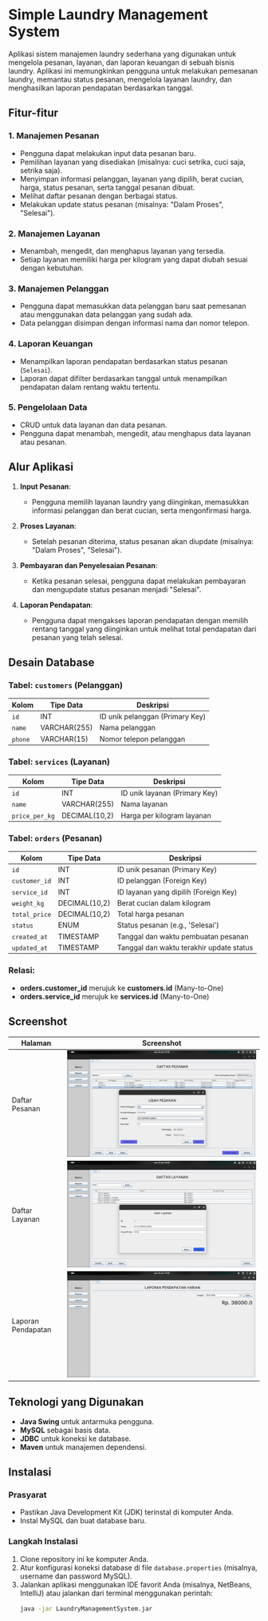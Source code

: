# Simple Laundry Management System

Aplikasi sistem manajemen laundry sederhana yang digunakan untuk mengelola pesanan, layanan, dan laporan keuangan di sebuah bisnis laundry. Aplikasi ini memungkinkan pengguna untuk melakukan pemesanan laundry, memantau status pesanan, mengelola layanan laundry, dan menghasilkan laporan pendapatan berdasarkan tanggal.

## Fitur-fitur

### 1. **Manajemen Pesanan**
   - Pengguna dapat melakukan input data pesanan baru.
   - Pemilihan layanan yang disediakan (misalnya: cuci setrika, cuci saja, setrika saja).
   - Menyimpan informasi pelanggan, layanan yang dipilih, berat cucian, harga, status pesanan, serta tanggal pesanan dibuat.
   - Melihat daftar pesanan dengan berbagai status.
   - Melakukan update status pesanan (misalnya: "Dalam Proses", "Selesai").

### 2. **Manajemen Layanan**
   - Menambah, mengedit, dan menghapus layanan yang tersedia.
   - Setiap layanan memiliki harga per kilogram yang dapat diubah sesuai dengan kebutuhan.

### 3. **Manajemen Pelanggan**
   - Pengguna dapat memasukkan data pelanggan baru saat pemesanan atau menggunakan data pelanggan yang sudah ada.
   - Data pelanggan disimpan dengan informasi nama dan nomor telepon.

### 4. **Laporan Keuangan**
   - Menampilkan laporan pendapatan berdasarkan status pesanan (`Selesai`).
   - Laporan dapat difilter berdasarkan tanggal untuk menampilkan pendapatan dalam rentang waktu tertentu.

### 5. **Pengelolaan Data**
   - CRUD untuk data layanan dan data pesanan.
   - Pengguna dapat menambah, mengedit, atau menghapus data layanan atau pesanan.

## Alur Aplikasi

1. **Input Pesanan**: 
   - Pengguna memilih layanan laundry yang diinginkan, memasukkan informasi pelanggan dan berat cucian, serta mengonfirmasi harga.
   
2. **Proses Layanan**: 
   - Setelah pesanan diterima, status pesanan akan diupdate (misalnya: "Dalam Proses", "Selesai").
   
3. **Pembayaran dan Penyelesaian Pesanan**: 
   - Ketika pesanan selesai, pengguna dapat melakukan pembayaran dan mengupdate status pesanan menjadi "Selesai".

4. **Laporan Pendapatan**: 
   - Pengguna dapat mengakses laporan pendapatan dengan memilih rentang tanggal yang diinginkan untuk melihat total pendapatan dari pesanan yang telah selesai.

## Desain Database

### Tabel: `customers` (Pelanggan)
| Kolom       | Tipe Data    | Deskripsi                     |
|-------------|--------------|-------------------------------|
| `id`        | INT          | ID unik pelanggan (Primary Key)|
| `name`      | VARCHAR(255) | Nama pelanggan                |
| `phone`     | VARCHAR(15)  | Nomor telepon pelanggan       |

### Tabel: `services` (Layanan)
| Kolom          | Tipe Data    | Deskripsi                          |
|----------------|--------------|------------------------------------|
| `id`           | INT          | ID unik layanan (Primary Key)      |
| `name`         | VARCHAR(255) | Nama layanan                       |
| `price_per_kg` | DECIMAL(10,2)| Harga per kilogram layanan        |

### Tabel: `orders` (Pesanan)
| Kolom          | Tipe Data    | Deskripsi                          |
|----------------|--------------|------------------------------------|
| `id`           | INT          | ID unik pesanan (Primary Key)      |
| `customer_id`  | INT          | ID pelanggan (Foreign Key)         |
| `service_id`   | INT          | ID layanan yang dipilih (Foreign Key) |
| `weight_kg`    | DECIMAL(10,2)| Berat cucian dalam kilogram        |
| `total_price`  | DECIMAL(10,2)| Total harga pesanan                |
| `status`       | ENUM         | Status pesanan (e.g., 'Selesai')   |
| `created_at`   | TIMESTAMP    | Tanggal dan waktu pembuatan pesanan|
| `updated_at`   | TIMESTAMP    | Tanggal dan waktu terakhir update status |

### Relasi:
- **orders.customer_id** merujuk ke **customers.id** (Many-to-One)
- **orders.service_id** merujuk ke **services.id** (Many-to-One)

## Screenshot

| Halaman            | Screenshot                                            |
|--------------------|-------------------------------------------------------|
| Daftar Pesanan     | ![Orders List](screenshots/orders.png)                |
| Daftar Layanan     | ![Services List](screenshots/services.png)            |
| Laporan Pendapatan | ![Income Report](screenshots/income_report.png)       |

## Teknologi yang Digunakan
- **Java Swing** untuk antarmuka pengguna.
- **MySQL** sebagai basis data.
- **JDBC** untuk koneksi ke database.
- **Maven** untuk manajemen dependensi.

## Instalasi

### Prasyarat
- Pastikan Java Development Kit (JDK) terinstal di komputer Anda.
- Instal MySQL dan buat database baru.

### Langkah Instalasi
1. Clone repository ini ke komputer Anda.
2. Atur konfigurasi koneksi database di file `database.properties` (misalnya, username dan password MySQL).
3. Jalankan aplikasi menggunakan IDE favorit Anda (misalnya, NetBeans, IntelliJ) atau jalankan dari terminal menggunakan perintah:
   ```bash
   java -jar LaundryManagementSystem.jar

